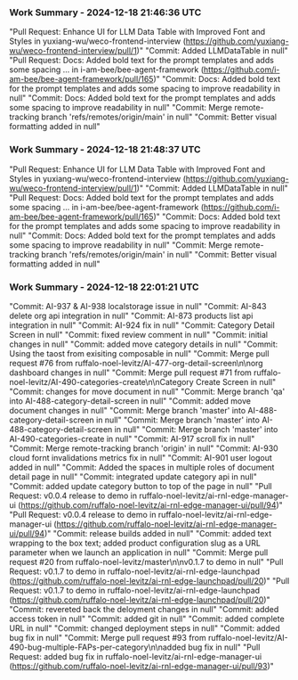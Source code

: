 ### Work Summary - 2024-12-18 21:46:36 UTC
"Pull Request: Enhance UI for LLM Data Table with Improved Font and Styles in yuxiang-wu/weco-frontend-interview (https://github.com/yuxiang-wu/weco-frontend-interview/pull/1)"
"Commit: Added LLMDataTable in null"
"Pull Request: Docs: Added bold text for the prompt templates and adds some spacing … in i-am-bee/bee-agent-framework (https://github.com/i-am-bee/bee-agent-framework/pull/165)"
"Commit: Docs: Added bold text for the prompt templates and adds some spacing to improve readability in null"
"Commit: Docs: Added bold text for the prompt templates and adds some spacing to improve readability in null"
"Commit: Merge remote-tracking branch 'refs/remotes/origin/main' in null"
"Commit: Better visual formatting added in null"
### Work Summary - 2024-12-18 21:48:37 UTC
"Pull Request: Enhance UI for LLM Data Table with Improved Font and Styles in yuxiang-wu/weco-frontend-interview (https://github.com/yuxiang-wu/weco-frontend-interview/pull/1)"
"Commit: Added LLMDataTable in null"
"Pull Request: Docs: Added bold text for the prompt templates and adds some spacing … in i-am-bee/bee-agent-framework (https://github.com/i-am-bee/bee-agent-framework/pull/165)"
"Commit: Docs: Added bold text for the prompt templates and adds some spacing to improve readability in null"
"Commit: Docs: Added bold text for the prompt templates and adds some spacing to improve readability in null"
"Commit: Merge remote-tracking branch 'refs/remotes/origin/main' in null"
"Commit: Better visual formatting added in null"
### Work Summary - 2024-12-18 22:01:21 UTC
"Commit: AI-937 & AI-938 localstorage issue in null"
"Commit: AI-843 delete org api integration in null"
"Commit: AI-873 products list api integration in null"
"Commit: AI-924 fix in null"
"Commit: Category Detail Screen in null"
"Commit: fixed review comment in null"
"Commit: initial changes in null"
"Commit: added move category details in null"
"Commit: Using the taost from exisiting composable in null"
"Commit: Merge pull request #76 from ruffalo-noel-levitz/AI-477-org-detail-screen\n\norg dashboard changes in null"
"Commit: Merge pull request #71 from ruffalo-noel-levitz/AI-490-categories-create\n\nCategory Create Screen in null"
"Commit: changes for move document in null"
"Commit: Merge branch 'qa' into AI-488-category-detail-screen in null"
"Commit: added move document changes in null"
"Commit: Merge branch 'master' into AI-488-category-detail-screen in null"
"Commit: Merge branch 'master' into AI-488-category-detail-screen in null"
"Commit: Merge branch 'master' into AI-490-categories-create in null"
"Commit: AI-917 scroll fix in null"
"Commit: Merge remote-tracking branch 'origin' in null"
"Commit: AI-930 cloud fornt invalidations metrics fix in null"
"Commit: AI-901 user logout added in null"
"Commit: Added the spaces in multiple roles of document detail page in null"
"Commit: integrated update category api in null"
"Commit: added update category button to top of the page in null"
"Pull Request: v0.0.4 release to demo in ruffalo-noel-levitz/ai-rnl-edge-manager-ui (https://github.com/ruffalo-noel-levitz/ai-rnl-edge-manager-ui/pull/94)"
"Pull Request: v0.0.4 release to demo in ruffalo-noel-levitz/ai-rnl-edge-manager-ui (https://github.com/ruffalo-noel-levitz/ai-rnl-edge-manager-ui/pull/94)"
"Commit: release builds added in null"
"Commit: added text wrapping to the box text; added product configuration slug as a URL parameter when we launch an application in null"
"Commit: Merge pull request #20 from ruffalo-noel-levitz/master\n\nv0.1.7 to demo in null"
"Pull Request: v0.1.7 to demo in ruffalo-noel-levitz/ai-rnl-edge-launchpad (https://github.com/ruffalo-noel-levitz/ai-rnl-edge-launchpad/pull/20)"
"Pull Request: v0.1.7 to demo in ruffalo-noel-levitz/ai-rnl-edge-launchpad (https://github.com/ruffalo-noel-levitz/ai-rnl-edge-launchpad/pull/20)"
"Commit: revereted back the deloyment changes in null"
"Commit: added access token in null"
"Commit: added git in null"
"Commit: added complete URL in null"
"Commit: changed deployment steps in null"
"Commit: added bug fix in null"
"Commit: Merge pull request #93 from ruffalo-noel-levitz/AI-490-bug-multiple-FAPs-per-category\n\nadded bug fix in null"
"Pull Request: added bug fix in ruffalo-noel-levitz/ai-rnl-edge-manager-ui (https://github.com/ruffalo-noel-levitz/ai-rnl-edge-manager-ui/pull/93)"
